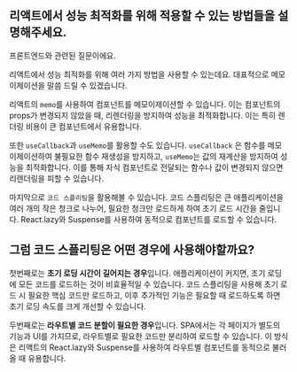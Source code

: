 ## 리액트에서 성능 최적화를 위해 적용할 수 있는 방법들을 설명해주세요.

프론트엔드와 관련된 질문이에요.

리액트에서 성능 최적화를 위해 여러 가지 방법을 사용할 수 있는데요. 대표적으로 메모이제이션을 말씀 드릴 수 있겠습니다.

리액트의 `memo`를 사용하여 컴포넌트를 메모이제이션할 수 있습니다. 이는 컴포넌트의 props가 변경되지 않았을 때, 리렌더링을 방지하여 성능을 최적화합니다. 이는 특히 렌더링 비용이 큰 컴포넌트에서 유용합니다.

또한 `useCallback`과 `useMemo`를 활용할 수도 있습니다. `useCallback` 은 함수를 메모이제이션하여 불필요한 함수 재생성을 방지하고, `useMemo`는 값의 재계산을 방지하여 성능을 최적화합니다. 이를 통해 자식 컴포넌트로 전달되는 함수나 값이 변경되지 않으면 리렌더링을 피할 수 있습니다.

마지막으로 `코드 스플리팅`을 활용해볼 수 있습니다. 코드 스플리팅은 큰 애플리케이션을 여러 개의 작은 청크로 나누어, 필요한 청크만 로드하게 하여 초기 로드 시간을 줄입니다. React.lazy와 Suspense를 사용하여 동적으로 컴포넌트를 로드할 수 있습니다.

## 그럼 코드 스플리팅은 어떤 경우에 사용해야할까요?

첫번째로는 **초기 로딩 시간이 길어지는 경우**입니다. 애플리케이션이 커지면, 초기 로딩에 모든 코드를 로드하는 것이 비효율적일 수 있습니다. 코드 스플리팅을 사용해 초기 로드 시 필요한 핵심 코드만 로드하고, 이후 추가적인 기능은 필요할 때 로드하도록 하면 초기 로딩 속도를 크게 개선할 수 있습니다.

두번째로는 **라우트별 코드 분할이 필요한 경우**입니다. SPA에서는 각 페이지가 별도의 기능과 UI를 가지므로, 라우트별로 필요한 코드만 분리하여 로드할 수 있습니다. 이 방식은 리액트의 React.lazy와 Suspense를 사용하여 라우트별 컴포넌트를 동적으로 불러올 때 유용합니다.